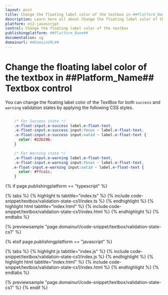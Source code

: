 ```yaml
---
layout: post
title: Change the floating label color of the textbox in ##Platform_Name## Textbox control | Syncfusion
description: Learn here all about Change the floating label color of the textbox in Syncfusion ##Platform_Name## Textbox control of Syncfusion Essential JS 2 and more.
platform: ej2-javascript
control: Change the floating label color of the textbox 
publishingplatform: ##Platform_Name##
documentation: ug
domainurl: ##DomainURL##
---
```


# Change the floating label color of the textbox in ##Platform_Name## Textbox control

You can change the floating label color of the TextBox for both `success` and `warning` validation states by applying the following CSS styles.

```css

    /* For Success state */
    .e-float-input.e-success label.e-float-text,
    .e-float-input.e-success input:focus ~ label.e-float-text,
    .e-float-input.e-success input:valid ~ label.e-float-text {
      color: #22b24b;
    }

    /* For Warning state */
    .e-float-input.e-warning label.e-float-text,
    .e-float-input.e-warning input:focus ~ label.e-float-text,
   .e-float-input.e-warning input:valid ~ label.e-float-text {
      color: #ffca1c;
    }

```

{% if page.publishingplatform == "typescript" %}

 {% tabs %}
{% highlight ts tabtitle="index.ts" %}
{% include code-snippet/textbox/validation-state-cs1/index.ts %}
{% endhighlight %}
{% highlight html tabtitle="index.html" %}
{% include code-snippet/textbox/validation-state-cs1/index.html %}
{% endhighlight %}
{% endtabs %}
        
{% previewsample "page.domainurl/code-snippet/textbox/validation-state-cs1" %}

{% elsif page.publishingplatform == "javascript" %}

{% tabs %}
{% highlight js tabtitle="index.js" %}
{% include code-snippet/textbox/validation-state-cs1/index.js %}
{% endhighlight %}
{% highlight html tabtitle="index.html" %}
{% include code-snippet/textbox/validation-state-cs1/index.html %}
{% endhighlight %}
{% endtabs %}

{% previewsample "page.domainurl/code-snippet/textbox/validation-state-cs1" %}
{% endif %}